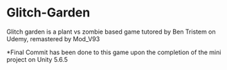 # Glitch-Garden
Glitch garden is a plant vs zombie based game tutored by Ben Tristem on Udemy, remastered by Mod_V93

*Final Commit has been done to this game upon the completion of the mini project on Unity 5.6.5
